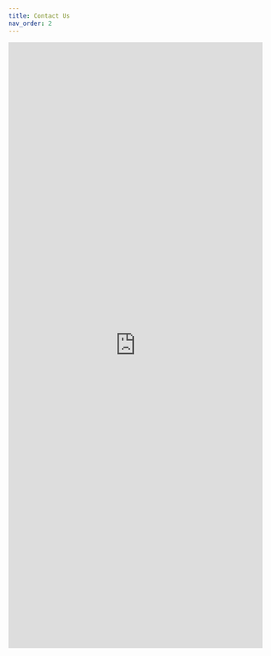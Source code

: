 ```yaml
---
title: Contact Us
nav_order: 2
---
```


<iframe src="https://docs.google.com/forms/d/e/1FAIpQLSeBTQqejs7fANN8khRqCSXmK-6JMxM1LBmxWK-6V1mkhrDyZA/viewform?embedded=true" width="100%" height="1200" frameborder="0" marginheight="0" marginwidth="0">Loading…</iframe>
